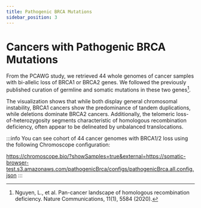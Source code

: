 ```yaml
---
title: Pathogenic BRCA Mutations
sidebar_position: 3
---
```


# Cancers with Pathogenic BRCA Mutations

From the PCAWG study, we retrieved 44 whole genomes of cancer samples with bi-allelic loss of BRCA1 or BRCA2 genes. We followed the previously published curation of germline and somatic mutations in these two genes[^1]. 

The visualization shows that while both display general chromosomal instability, BRCA1 cancers show the predominance of tandem duplications, while deletions dominate BRCA2 cancers. Additionally, the telomeric loss-of-heterozygosity segments characteristic of homologous recombination deficiency, often appear to be delineated by unbalanced translocations. 

:::info
You can see cohort of 44 cancer genomes with BRCA1/2 loss using the following Chromoscope configuration:

https://chromoscope.bio/?showSamples=true&external=https://somatic-browser-test.s3.amazonaws.com/pathogenicBrca/configs/pathogenicBrca.all.config.json
:::

[^1]: Nguyen, L., et al.  Pan-cancer landscape of homologous recombination deficiency. Nature Communications, 11(1), 5584 (2020).
